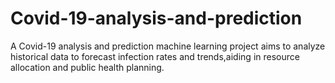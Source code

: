 # Covid-19-analysis-and-prediction
A Covid-19 analysis and prediction machine learning project aims to analyze historical data to forecast infection rates and trends,aiding in resource allocation and public health planning.
